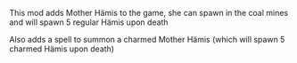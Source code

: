 This mod adds Mother Hämis to the game, she can spawn in the coal mines and will spawn 5 regular Hämis upon death



Also adds a spell to summon a charmed Mother Hämis (which will spawn 5 charmed Hämis upon death)